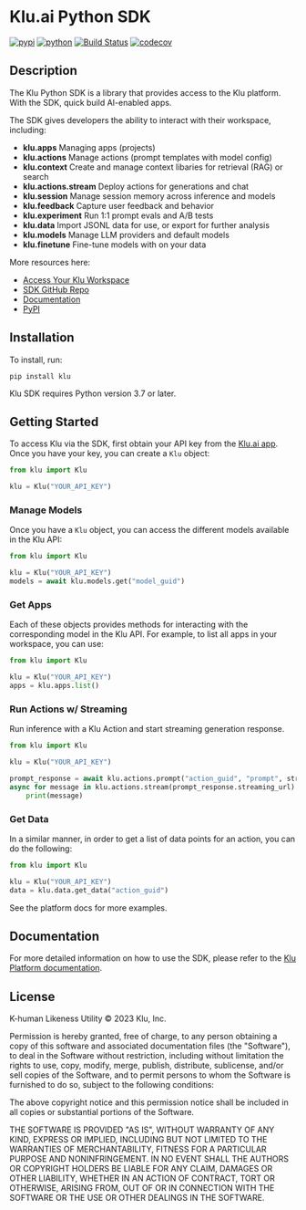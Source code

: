 # Klu.ai Python SDK

[![pypi](https://img.shields.io/pypi/v/klu.svg)](https://pypi.org/project/klu/)
[![python](https://img.shields.io/pypi/pyversions/klu.svg)](https://pypi.org/project/klu/)
[![Build Status](https://github.com/klu-ai/klu-sdk/actions/workflows/dev.yml/badge.svg)](https://github.com/klu-ai/klu-sdk/actions/workflows/dev.yml)
[![codecov](https://codecov.io/gh/klu-ai/klu-sdk/branch/main/graphs/badge.svg)](https://codecov.io/github/klu-ai/klu-sdk)

## Description

The Klu Python SDK is a library that provides access to the Klu platform. With the SDK, quick build AI-enabled apps.

The SDK gives developers the ability to interact with their workspace, including:

- **klu.apps** Managing apps (projects) 
- **klu.actions** Manage actions (prompt templates with model config) 
- **klu.context** Create and manage context libaries for retrieval (RAG) or search
- **klu.actions.stream** Deploy actions for generations and chat
- **klu.session** Manage session memory across inference and models
- **klu.feedback** Capture user feedback and behavior
- **klu.experiment** Run 1:1 prompt evals and A/B tests
- **klu.data** Import JSONL data for use, or export for further analysis
- **klu.models** Manage LLM providers and default models
- **klu.finetune** Fine-tune models with on your data

More resources here:

- [Access Your Klu Workspace](https://app.klu.ai/current/)
- [SDK GitHub Repo](https://github.com/klu-ai/klu-sdk)
- [Documentation](https://docs.klu.ai)
- [PyPI](https://pypi.org/project/klu/)

## Installation

To install, run:

```
pip install klu
```

Klu SDK requires Python version 3.7 or later.

## Getting Started

To access Klu via the SDK, first obtain your API key from the [Klu.ai app](https://app.klu.ai/current/settings/developers). Once you have your key, you can create a `Klu` object:

```python
from klu import Klu

klu = Klu("YOUR_API_KEY")
```

### Manage Models

Once you have a `Klu` object, you can access the different models available in the Klu API:

```python
from klu import Klu

klu = Klu("YOUR_API_KEY")
models = await klu.models.get("model_guid")

```

### Get Apps

Each of these objects provides methods for interacting with the corresponding model in the Klu API. For example, to list all apps in your workspace, you can use:

```python
from klu import Klu

klu = Klu("YOUR_API_KEY")
apps = klu.apps.list()
```

### Run Actions w/ Streaming

Run inference with a Klu Action and start streaming generation response.

```python
from klu import Klu

klu = Klu("YOUR_API_KEY")

prompt_response = await klu.actions.prompt("action_guid", "prompt", streaming=True)
async for message in klu.actions.stream(prompt_response.streaming_url):
    print(message)
```

### Get Data

In a similar manner, in order to get a list of data points for an action, you can do the following:

```python
from klu import Klu

klu = Klu("YOUR_API_KEY")
data = klu.data.get_data("action_guid")
```

See the platform docs for more examples.

## Documentation
For more detailed information on how to use the SDK, please refer to the [Klu Platform documentation](https://docs.klu.ai/).

## License

K-human Likeness Utility &copy; 2023 Klu, Inc.

Permission is hereby granted, free of charge, to any person obtaining a copy of this software and associated documentation files (the "Software"), to deal in the Software without restriction, including without limitation the rights to use, copy, modify, merge, publish, distribute, sublicense, and/or sell copies of the Software, and to permit persons to whom the Software is furnished to do so, subject to the following conditions:

The above copyright notice and this permission notice shall be included in all copies or substantial portions of the Software.

THE SOFTWARE IS PROVIDED "AS IS", WITHOUT WARRANTY OF ANY KIND, EXPRESS OR IMPLIED, INCLUDING BUT NOT LIMITED TO THE WARRANTIES OF MERCHANTABILITY, FITNESS FOR A PARTICULAR PURPOSE AND NONINFRINGEMENT. IN NO EVENT SHALL THE AUTHORS OR COPYRIGHT HOLDERS BE LIABLE FOR ANY CLAIM, DAMAGES OR OTHER LIABILITY, WHETHER IN AN ACTION OF CONTRACT, TORT OR OTHERWISE, ARISING FROM, OUT OF OR IN CONNECTION WITH THE SOFTWARE OR THE USE OR OTHER DEALINGS IN THE SOFTWARE.